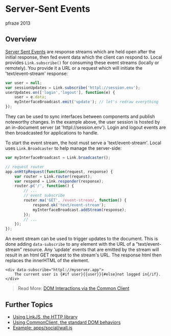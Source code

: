 Server-Sent Events
==================

pfraze 2013


## Overview

<a target="_top" href="https://developer.mozilla.org/en-US/docs/Server-sent_events/Using_server-sent_events">Server Sent Events</a> are response streams which are held open after the initial response, then fed event data which the client can respond to. Local provides `Link.subscribe()` for consuming these event streams (locally or remotely). You provide it a URL or a request which will initiate the 'text/event-stream' response:

```javascript
var user = null;
var sessionUpdates = Link.subscribe('httpl://session.env');
userUpdates.on(['login','logout'], function(e) {
	user = e.data;
	myInterfaceBroadcast.emit('update'); // let's redraw everything
});
```

They can be used to sync interfaces between components and publish noteworthy changes. In the example above, the user session is hosted by an in-document server (at 'httpl://session.env'). Login and logout events are then broadcasted for applications to handle.

To start the event stream, the host must serve a 'text/event-stream'. Local uses `Link.Broadcaster` to help manage the server-side:

```javascript
var myInterfaceBroadcast = Link.broadcaster();

// request router
app.onHttpRequest(function(request, response) {
	var router = Link.router(request);
	var respond = Link.responder(response);
	router.p('/', function() {
		// ...
		// event subscribe
		router.ma('GET', /event-stream/, function() {
			respond.ok('text/event-stream');
			myInterfaceBroadcast.addStream(response);
		});
		// ...
	});
});
```

An event stream can be used to trigger updates to the document. This is done adding `data-subscribe` to any element with the URL of a "text/event-stream" resource. Any 'update' events that are emitted by the stream will result in an html GET request to the stream's URL. The response html then replaces the innerHTML of the element.

```markup
<div data-subscribe="httpl://myserver.app">
	The current user is {#if user}{{user}}{#else}not logged in{/if}.
</div>
```

 > Read More: [DOM Interactions via the Common Client](dom_behaviors.md)


## Further Topics

 - [Using LinkJS, the HTTP library](../lib/linkjs.md)
 - [Using CommonClient, the standard DOM behaviors](../lib/commonclient.md)
 - [Example: apps/social/wall.js](../examples/wall.md)